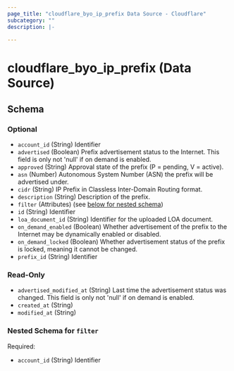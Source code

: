 ```yaml
---
page_title: "cloudflare_byo_ip_prefix Data Source - Cloudflare"
subcategory: ""
description: |-
  
---
```


# cloudflare_byo_ip_prefix (Data Source)




<!-- schema generated by tfplugindocs -->
## Schema

### Optional

- `account_id` (String) Identifier
- `advertised` (Boolean) Prefix advertisement status to the Internet. This field is only not 'null' if on demand is enabled.
- `approved` (String) Approval state of the prefix (P = pending, V = active).
- `asn` (Number) Autonomous System Number (ASN) the prefix will be advertised under.
- `cidr` (String) IP Prefix in Classless Inter-Domain Routing format.
- `description` (String) Description of the prefix.
- `filter` (Attributes) (see [below for nested schema](#nestedatt--filter))
- `id` (String) Identifier
- `loa_document_id` (String) Identifier for the uploaded LOA document.
- `on_demand_enabled` (Boolean) Whether advertisement of the prefix to the Internet may be dynamically enabled or disabled.
- `on_demand_locked` (Boolean) Whether advertisement status of the prefix is locked, meaning it cannot be changed.
- `prefix_id` (String) Identifier

### Read-Only

- `advertised_modified_at` (String) Last time the advertisement status was changed. This field is only not 'null' if on demand is enabled.
- `created_at` (String)
- `modified_at` (String)

<a id="nestedatt--filter"></a>
### Nested Schema for `filter`

Required:

- `account_id` (String) Identifier


